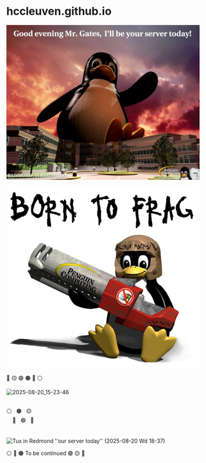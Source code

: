 # hccleuven.github.io

![Good evening Mr. Gates, I'll be your servert today!](Tux1.jpg)

![Tux; Born to Frag](Tux2.jpg)

 🔴 🟡 🟣 🟠 🔵 ⚪

<img width="1288" height="943" alt="2025-08-20_15-23-46" src="https://github.com/user-attachments/assets/10a2514c-7b5a-43f0-ab2c-6ceeb4954cf3" />

<br/> ⚪ &nbsp; 🟠 &nbsp; 🟡 <br/>
 &nbsp; &nbsp; 🔵 &nbsp; 🟣 &nbsp; 🔴 <br/> <br/>
 
<img width="1288" height="1032" alt="Tux in Redmond ''our server today'' (2025-08-20 Wd 18-37)" src="https://github.com/user-attachments/assets/8cb4af65-e66f-406b-b3e5-9110dfa49402" />

⚪ 🔵 🟠 To be continued 🟣 🟡 🔴 
